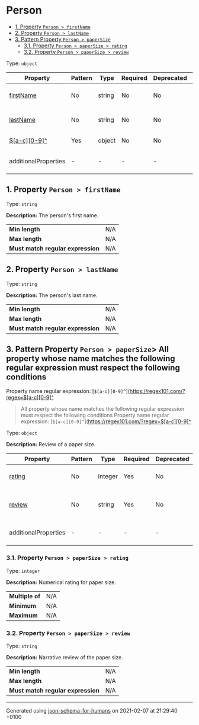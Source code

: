 # Person

- [1. Property `Person > firstName`](#firstName)
- [2. Property `Person > lastName`](#lastName)
- [3. Pattern Property `Person > paperSize`](#pattern1)
  - [3.1. Property `Person > paperSize > rating`](#pattern1_rating)
  - [3.2. Property `Person > paperSize > review`](#pattern1_review)

Type: `object`

| Property | Pattern | Type | Required | Deprecated | Additional | Description |
| -------- | ------- | ---- | -------- | ---------- | ---------- | ----------- |
| [firstName](#firstName)|No|string|No|No| No|The person's first name.|
| [lastName](#lastName)|No|string|No|No| No|The person's last name.|
| [$[a-c][0-9]^](#pattern1)|Yes|object|No|No| No|Review of a paper size.|
  | additionalProperties | - | - | - | - |  [![made-with-Markdown](https://img.shields.io/badge/Any%20type-allowed-green)](# "Additional Properties of any type are allowed.") | - |

## <a name="firstName"></a>1. Property `Person > firstName`

Type: `string`

**Description:** The person's first name.

<table>
 	<tr>
    <td><b>Min length</b></td>
    <td>N/A</td>
 	</tr>
	<tr>
    <td><b>Max length</b></td>
    <td>N/A</td>
	</tr>
    <tr>
    <td><b>Must match regular expression</b></td>
    <td>N/A</td>
	</tr>
</table>

## <a name="lastName"></a>2. Property `Person > lastName`

Type: `string`

**Description:** The person's last name.

<table>
 	<tr>
    <td><b>Min length</b></td>
    <td>N/A</td>
 	</tr>
	<tr>
    <td><b>Max length</b></td>
    <td>N/A</td>
	</tr>
    <tr>
    <td><b>Must match regular expression</b></td>
    <td>N/A</td>
	</tr>
</table>

## <a name="pattern1"></a>3. Pattern Property `Person > paperSize`> All property whose name matches the following regular expression must respect the following conditions
  Property name regular expression: 
[`$[a-c][0-9]^`](https://regex101.com/?regex=$[a-c][0-9]^

> All property whose name matches the following regular expression must respect the following conditions
  Property name regular expression: 
[`$[a-c][0-9]^`](https://regex101.com/?regex=$[a-c][0-9]^

Type: `object`

**Description:** Review of a paper size.

| Property | Pattern | Type | Required | Deprecated | Additional | Description |
| -------- | ------- | ---- | -------- | ---------- | ---------- | ----------- |
| [rating](#pattern1_rating)|No|integer|Yes|No| No|Numerical rating for paper size.|
| [review](#pattern1_review)|No|string|Yes|No| No|Narrative review of the paper size.|
  | additionalProperties | - | - | - | - |  [![made-with-Markdown](https://img.shields.io/badge/Any%20type-allowed-green)](# "Additional Properties of any type are allowed.") | - |

### <a name="pattern1_rating"></a>3.1. Property `Person > paperSize > rating`

Type: `integer`

**Description:** Numerical rating for paper size.

<table>
 	<tr>
    <td><b>Multiple of</b></td>
    <td>N/A</td>
 	</tr>
    <td><b>Minimum</b></td>
    <td>N/A</td>
 	</tr>
	<tr>
    <td><b>Maximum</b></td>
    <td>N/A</td>
 	</tr>
</table>

### <a name="pattern1_review"></a>3.2. Property `Person > paperSize > review`

Type: `string`

**Description:** Narrative review of the paper size.

<table>
 	<tr>
    <td><b>Min length</b></td>
    <td>N/A</td>
 	</tr>
	<tr>
    <td><b>Max length</b></td>
    <td>N/A</td>
	</tr>
    <tr>
    <td><b>Must match regular expression</b></td>
    <td>N/A</td>
	</tr>
</table>

----------------------------------------------------------------------------------------------------------------------------
Generated using [json-schema-for-humans](https://github.com/coveooss/json-schema-for-humans) on 2021-02-07 at 21:29:40 +0100